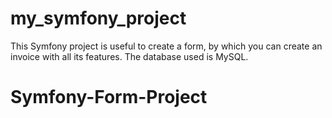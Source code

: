 my_symfony_project
==================

This Symfony project is useful to create a form, by which you can create an invoice with all its features. The database used is MySQL.
# Symfony-Form-Project
